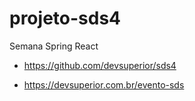 # projeto-sds4

Semana Spring React 

- https://github.com/devsuperior/sds4

- https://devsuperior.com.br/evento-sds
